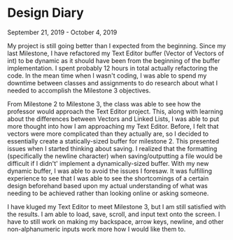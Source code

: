 # Design Diary


 September 21, 2019 - October 4, 2019

 My project is still going better than I expected from the beginning. Since my last Milestone, 
 I have refactored my Text Editor buffer (Vector of Vectors of int) to be dynamic as it should
 have been from the beginning of the buffer implementation. I spent probably 12 hours in total
actually refactoring the code. In the mean time when I wasn't coding, I was able to spend my 
downtime between classes and assignments to do research about what I needed to accomplish the
Milestone 3 objectives.

From Milestone 2 to Milestone 3, the class was able to see how the professor would approach the
Text Editor project. This, along with learning about the differences between Vectors and Linked 
Lists, I was able to put more thought into how I am approaching my Text Editor. Before, I felt 
that vectors were more complicated than they actually are, so I decided to essentially create 
a statically-sized buffer for milestone 2. This presented issues when I started thinking about 
saving. I realized that the formatting (specifically the newline character) when saving/outputting
a file would be difficult if I didn't' implement a dynamically-sized buffer. With my new dynamic
buffer, I was able to avoid the issues I foresaw. It was fulfilling experience to see that I was
able to see the shortcomings of a certain design beforehand based upon my actual understanding
of what was needing to be achieved rather than looking online or asking someone.

I have kluged my Text Editor to meet Milestone 3, but I am still satisfied with the results.
I am able to load, save, scroll, and input text onto the screen. I have to still work on making
my backspace, arrow keys, newline, and other non-alphanumeric inputs work more how I would
like them to.